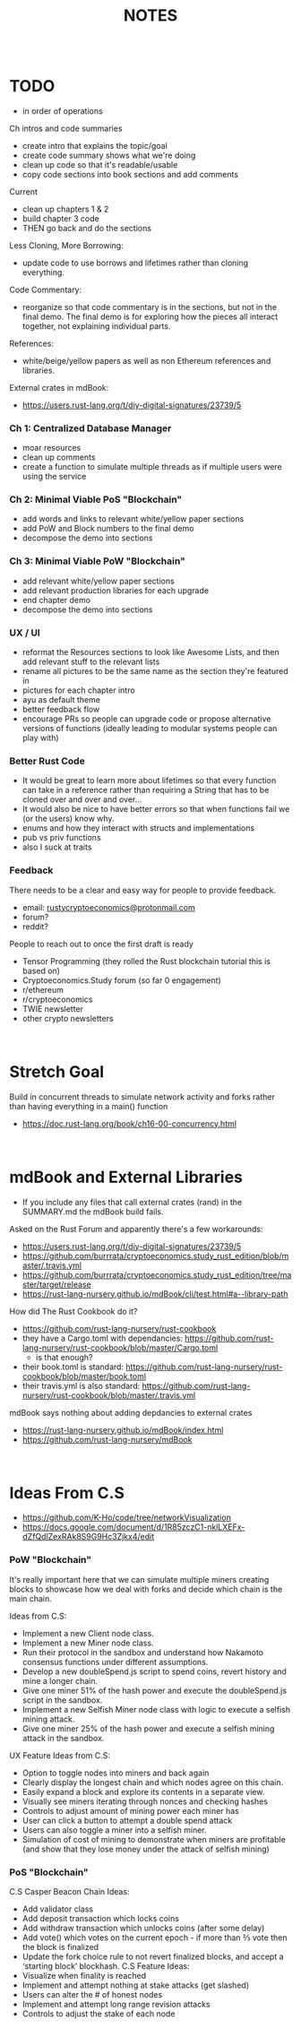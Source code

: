 <h1 align="center">
    NOTES
</h1>
<br>



<br>

# TODO
- in order of operations

Ch intros and code summaries
- create intro that explains the topic/goal
- create code summary shows what we're doing
- clean up code so that it's readable/usable
- copy code sections into book sections and add comments

Current
- clean up chapters 1 & 2
- build chapter 3 code
- THEN go back and do the sections



Less Cloning, More Borrowing: 
- update code to use borrows and lifetimes rather than cloning everything.

Code Commentary:
- reorganize so that code commentary is in the sections, but not in the final demo. The final demo is for exploring how the pieces all interact together, not explaining individual parts.

References:
- white/beige/yellow papers as well as non Ethereum references and libraries.

External crates in mdBook:
- https://users.rust-lang.org/t/diy-digital-signatures/23739/5

### Ch 1: Centralized Database Manager
- moar resources
- clean up comments
- create a function to simulate multiple threads as if multiple users were using the service

### Ch 2: Minimal Viable PoS "Blockchain"
- add words and links to relevant white/yellow paper sections
- add PoW and Block numbers to the final demo
- decompose the demo into sections

### Ch 3: Minimal Viable PoW "Blockchain"
- add relevant white/yellow paper sections
- add relevant production libraries for each upgrade
- end chapter demo
- decompose the demo into sections

### UX / UI
- reformat the Resources sections to look like Awesome Lists, and then add relevant stuff to the relevant lists
- rename all pictures to be the same name as the section they're featured in
- pictures for each chapter intro
- ayu as default theme
- better feedback flow
- encourage PRs so people can upgrade code or propose alternative versions of functions (ideally leading to modular systems people can play with)

### Better Rust Code
- It would be great to learn more about lifetimes so that every function can take in a reference rather than requiring a String that has to be cloned over and over and over...
- It would also be nice to have better errors so that when functions fail we (or the users) know why.
- enums and how they interact with structs and implementations
- pub vs priv functions
- also I suck at traits

### Feedback

There needs to be a clear and easy way for people to provide feedback.
- email: rustycryptoeconomics@protonmail.com
- forum? 
- reddit?

People to reach out to once the first draft is ready
- Tensor Programming (they rolled the Rust blockchain tutorial this is based on)
- Cryptoeconomics.Study forum (so far 0 engagement)
- r/ethereum
- r/cryptoeconomics
- TWIE newsletter
- other crypto newsletters

<br>

# Stretch Goal

Build in concurrent threads to simulate network activity and forks rather than having everything in a main() function
- https://doc.rust-lang.org/book/ch16-00-concurrency.html

<br>

# mdBook and External Libraries
- If you include any files that call external crates (rand) in the SUMMARY.md the mdBook build fails.

Asked on the Rust Forum and apparently there's a few workarounds:
- https://users.rust-lang.org/t/diy-digital-signatures/23739/5
- https://github.com/burrrata/cryptoeconomics.study_rust_edition/blob/master/.travis.yml
- https://github.com/burrrata/cryptoeconomics.study_rust_edition/tree/master/target/release
- https://rust-lang-nursery.github.io/mdBook/cli/test.html#a--library-path

How did The Rust Cookbook do it?
- https://github.com/rust-lang-nursery/rust-cookbook
- they have a Cargo.toml with dependancies: https://github.com/rust-lang-nursery/rust-cookbook/blob/master/Cargo.toml
  - is that enough?
- their book.toml is standard: https://github.com/rust-lang-nursery/rust-cookbook/blob/master/book.toml
- their travis.yml is also standard: https://github.com/rust-lang-nursery/rust-cookbook/blob/master/.travis.yml

mdBook says nothing about adding depdancies to external crates
- https://rust-lang-nursery.github.io/mdBook/index.html
- https://github.com/rust-lang-nursery/mdBook

<br>

# Ideas From C.S
- https://github.com/K-Ho/code/tree/networkVisualization
- https://docs.google.com/document/d/1R85zczC1-nklLXEFx-dZfQdlZexRAk8S9G9Hc3Zjkx4/edit

### PoW "Blockchain"

It's really important here that we can simulate multiple miners creating blocks to showcase how we deal with forks and decide which chain is the main chain.

Ideas from C.S:
- Implement a new Client node class.
- Implement a new Miner node class. 
- Run their protocol in the sandbox and understand how Nakamoto consensus functions under different assumptions.
- Develop a new doubleSpend.js script to spend coins, revert history and mine a longer chain.
- Give one miner 51% of the hash power and execute the doubleSpend.js script in the sandbox.
- Implement a new Selfish Miner node class with logic to execute a selfish mining attack.
- Give one miner 25% of the hash power and execute a selfish mining attack in the sandbox.

UX Feature Ideas from C.S:
- Option to toggle nodes into miners and back again
- Clearly display the longest chain and which nodes agree on this chain.
- Easily expand a block and explore its contents in a separate view.
- Visually see miners iterating through nonces and checking hashes
- Controls to adjust amount of mining power each miner has
- User can click a button to attempt a double spend attack
- Users can also toggle a miner into a selfish miner.
- Simulation of cost of mining to demonstrate when miners are profitable (and show that they lose money under the attack of selfish mining)

### PoS "Blockchain"

C.S Casper Beacon Chain Ideas:
- Add validator class
- Add deposit transaction which locks coins
- Add withdraw transaction which unlocks coins (after some delay)
- Add vote() which votes on the current epoch - if more than ⅔ vote then the block is finalized
- Update the fork choice rule to not revert finalized blocks, and accept a ‘starting block’ blockhash.
C.S Feature Ideas:
- Visualize when finality is reached
- Implement and attempt nothing at stake attacks (get slashed)
- Users can alter the # of honest nodes
- Implement and attempt long range revision attacks
- Controls to adjust the stake of each node

<br>
